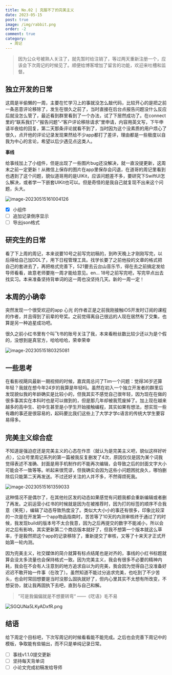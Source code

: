```yaml
---
title: No.02 | 克服不了的完美主义
date: 2023-05-15
post: true
image: /img/rabbit.png
order: -2
comment: true
category:
  - 周记
---
```


> 因为公众号被熟人关注了，就先暂时给注销了，等过两天重新注册一个，应该会下次周记的时候见了。顺便给博客增加了留言的功能，欢迎来吐槽和监督。

## 独立开发的日常

这周是半偷懒的一周，主要在忙学习上的事就没怎么敲代码，比较开心的是把之前一条恶意评论移除了，发生在很久之前了，当时直接在后台点报告问题没什么反应后就没怎么管了，最近看到群里看到了一个办法，试了下居然成功了。在connect里的“联系我们”-“报告问题”-“客户评论移除请求”里申请，内容用英文写，下午申请半夜给的回复，第二天那条评论就看不到了，当时因为这个没素质的用户烦心了很久，点开他的评论记录发现果然给不少app都打了差评，理由都是一些极度以自我为中心的言论，希望以后少遇见点这类人。

**事线**

给事线加上了小组件，但是出现了一些图片bug还没解决，就一直没提更新，这周末之前一定更新！从微信上保存的图片在app里保存会闪退，在道哥的周记里看到也遇到了这个问题，貌似道哥用的是UIKit，应该问题差不多，要研究下SwiftUI怎么解决，或者学一下嵌套UIKit也可以。但是奇怪的是我自己就复现不出来这个问题，头大。

![image-20230515161004126](https://s2.loli.net/2023/05/15/JXUKxocOt792DL6.png)

- [x]  小组件
- [ ]  追加记录倒序显示
- [ ]  导出json格式

## 研究生的日常

看了下上周的周记，本来说要10号之前写完初稿的，到昨天晚上才刚刚写完，以后得给自己加DDL了，用下日程管理工具。找学长要了之前他投的文章的格式把自己的套进去了，再把格式完善下，521要去云台山音乐节，得在去之前搞定发给导师看看，故意老师要拖一周才能给意见。en… 18号之前写完吧，写完早点出去找实习。本来准备坚持背单词的这一周也没坚持几天。新的一周一定！

## 本周的⼩确幸

突然发现一个很受欢迎的app 心光 的作者正是之前我刚接触iOS开发时订阅的课程的作者，并且得到了前辈的夸奖。之前觉得离自己很远的人现在居然有了交集，也算是另一种追星成功吧。

很久之前小红书里有个叫飞书的账号关注了我，本来看粉丝数比较少还以为是个假的，没想到是真官方，哈哈哈哈，荣幸荣幸

![image-20230515180325081](https://s2.loli.net/2023/05/15/NSHmnPbAThw19Xu.png)

## 一些思考

在看影视飓风最新一期视频的时候，嘉宾周总问了Tim一个问题：觉得36岁还算年轻？我就在想今年24岁的我算是年轻吗。虽然在初入一个独立开发者的群里后发现貌似我的年龄确实是比较小的，但我其实不感觉自己很年轻，因为现在在做的很多事其实在本科时也是可以做到的，但是那几年却被我荒废掉了。加上现在越来越多的高中生、初中生甚至是小学生开始接触编程，其实如果有想法，想实现一些有趣的事还是很容易的，起码要比我们这些上了大学才学c语言的传统大学生要容易得多。

## 完美主义综合症

不知道是强迫症还是完美主义的心态在作祟（就认为是完美主义吧，貌似这样好听点），公众号里周记系列的第一篇被我反复删发了4次，原因仅仅是因为某个词我觉得表述不准确、封面是用手机制作的不能再次编辑，会导致之后的封面文字大小可能会不一致等等。听起来很荒谬，但我确实会因为这些小问题困扰良久，哪怕删除后只能第二天再发送。不过还好关注的人并不多，不然得烦死我。

![image-20230515161359033](https://s2.loli.net/2023/05/15/vcnIbj8EZSP3fM1.png)

这种情况不是偶尔了，在其他社区发的动态如果感觉有问题我都会重新编辑或者删了再发。之前运营小红书的时候就是因为在被推荐时，因为打的标签的顺序不合我意（笑死），编辑了动态导致热度没了。类似大大小小的事还有很多，印象比较深的一次是在开发第一个app物品指南时，苦苦等了10天的内测审核终于通过了的时候，我发现build的版本号不太合我意，因为之后再提交的数字不能减小，所以会对之后有影响，其实更新第二个商店版本就好了，但我不想第一个版本就这么草率，于是毅然把这个app的记录移除了，重新提交了审核，又等了十来天才正式开始第一轮内测。

因为完美主义，社交媒体的简介就算有标点结尾也是对齐的，事线的小红书标题就算会没太多流量也会保持格式一致。因为完美主义，我会有很多不必要的精神内耗，我会在不会有人注意到的地方追求自以为的完美，我会因为觉得自己没准备好迟迟不敢开始一件事（在改了）。虽然知道不能过分追求完美，也吃到了不少苦头，也会时常回想要是当时没那么固执就好了，但内心里其实不太想有所改变，不想妥协，就让我再固执下去吧，直到与自己和解。

> ”可是我偏偏就是不想要转弯“ ——《呓语》毛不易

![SGQUNa5LKyADxfR.png](https://s2.loli.net/2023/05/15/1QBl7GHiVx9LWqv.png)


## 结语

给下周定个目标吧，下次写周记的时候看看能不能完成。之后也会完善下周记中的模板，争取能有些输出，而不只是单纯记录日常。

- [ ] 事线v1.1.0提交更新
- [ ] 坚持每天背单词
- [ ] 小论文完成初稿发给导师
